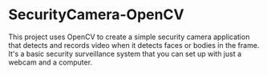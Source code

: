 # SecurityCamera-OpenCV
This project uses OpenCV to create a simple security camera application that detects and records video when it detects faces or bodies in the frame. It's a basic security surveillance system that you can set up with just a webcam and a computer.
